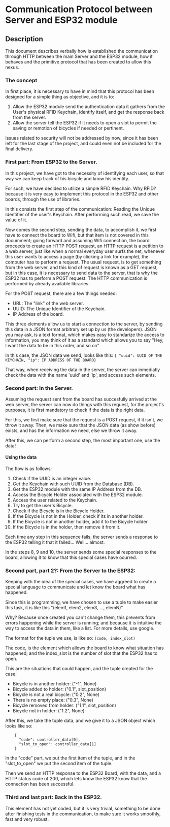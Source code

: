 # Communication Protocol between Server and ESP32 module

## Description
This document describes verbally how is established the communication 
through HTTP between the main Server and the ESP32 module, how it behaves
and the primitive protocol that has been created to allow this nexus.

### The concept

In first place, it is necessary to have in mind that this protocol has been
designed for a simple thing as objective, and it is to:

<ol> 
    <li>Allow the ESP32 module send the authentication data it gathers from the User's physical RFID Keychain, identify itself, and get the response back from the server.</li>
    <li>Allow the server tell the ESP32 if it needs to open a slot to permit the saving or remotion of bicycles if needed or pertinent.</li>
</ol>

Issues related to security will not be addressed by now, since it has been left for the last stage of the project, and could even not be included for the final delivery.

### First part: From ESP32 to the Server.

In this project, we have got to the necessity of identifying each user, so that way we can keep 
track of his bicycle and know his identity.

For such, we have decided to utilize a simple RFID Keychain. 
Why RFID? because it is very easy to implement this protocol in the ESP32 and other boards, through the use of libraries. 

In this consists the first step of the communication: Reading the Unique Identifier of the user's Keychain.
After performing such read, we save the value of it.

Now comes the second step, sending the data, to accomplish it, we first have to connect the board to Wifi, but that item is not covered in this documment; going forward and assuming Wifi connection, the board proceeds to create an HTTP POST request, an HTTP request is a petition to a web server, just like when a normal everyday user surfs the net, whenever this user wants to access a page (by clicking a link for example), the computer has to perform a request. The usual request, is to get something from the web server, and this kind of request is known as a GET request, but in this case, it is necessary to send data to the server, that is why the ESP32 has to perform a POST request. The HTTP communication is performed by already available libraries. 

For the POST request, there are a few things needed:
- URL: The "link" of the web server.
- UUID: The Unique Identifier of the Keychain.
- IP Address of the board.

This three elements allow us to start a connection to the server, by sending this data in a JSON format arbitrary set up by us (the developers). JSON you may ask, is a text format, which makes easy to standarize the access to information, you may think of it as a standard which allows you to say "Hey, I want the data to be in this order, and so on"

In this case, the JSON data we send, looks like this:
```{ "uuid": UUID OF THE KEYCHAIN, "ip": IP ADDRESS OF THE BOARD}```

That way, when receiving the data in the server, the server can inmediatly check the data with the name 'uuid' and 'ip', and access such elements.

### Second part: In the Server.

Assuming the request sent from the board has succesfully arrived at the web server, the server can now do things with this request, for the project's purposes, it is first mandatory to check if the data is the right data.

For this, we first make sure that the request is a POST request, if it isn't, we throw it away.
Then, we make sure that the JSON data (as show before) exists, and has the information we need, else we throw it away.

After this, we can perform a second step, the most important one, use the data!

#### Using the data

The flow is as follows:

<ol>
    <li>Check if the UUID is an integer value.</li>
    <li>Get the Keychain with such UUID from the Database (DB).</li>
    <li>Get the ESP32 module with the same IP Address from the DB.</li>
    <li>Access the Bicycle Holder associated with the ESP32 module.</li>
    <li>Access the user related to the Keychain.</li>
    <li>Try to get the user's Bicycle.</li>
    <li>Check if the Bicycle is in the Bicycle Holder.</li>
    <li>If the Bicycle is not in the Holder, check if its in another holder.</li>
    <li>If the Bicycle is not in another holder, add it to the Bicycle holder</li>
    <li>If the Bicycle is in the holder, then remove it from it.</li>
</ol>

Each time any step in this sequence fails, the server sends a response to the ESP32 telling it that it
failed... Well... almost.

In the steps 8, 9 and 10, the server sends some special responses to the board, allowing it to know that this
special cases have ocurred.

### Second part, part 2?: From the Server to the ESP32:

Keeping with the idea of the special cases, we have aggreed to create a special language to communicate and let know the board what has happened.

Since this is programming, we have chosen to use a tuple to make easier this task, it is like this "(elem1, elem2, elem3, ..., elemN)"

Why? Because once created you can't change them, this prevents from errors happening while the server is running; and because it is intuitive the way to access the data in them, like a list. For more details, use google.

The format for the tuple we use, is like so: ```(code, index_slot)```

The code, is the element which allows the board to know what situation has happened; and the index_slot is the number of slot that the ESP32 has to open.

This are the situations that could happen, and the tuple created for the case:

- Bicycle is in another holder: ("-1", None)
- Bicycle added to holder: ("0.1", slot_position)
- Bicycle is not a real bicycle: ("0.2", None)
- There is no empty place: ("0.3", None)
- Bicycle removed from holder: ("1.1", slot_position)
- Bicycle not in holder: ("1.2", None)

After this, we take the tuple data, and we give it to a JSON object which looks like so:
```
    {
      "code": controller_data[0],
      "slot_to_open": controller_data[1]
    }
```

In the "code" part, we put the first item of the tuple, and in the "slot_to_open" we put the second item of the tuple.

Then we send an HTTP response to the ESP32 Board, with the data, and a HTTP status code of 200, which lets know the ESP32 know that the connection has been successful.

### Third and last part: Back in the ESP32.

This element has not yet coded, but it is very trivial, something to be done after finishing tests in the communication, to make sure it works smoothly, fast and very robust.